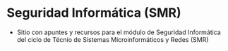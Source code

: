 # Seguridad Informática (SMR)

- Sitio con apuntes y recursos para el módulo de Seguridad Informática del ciclo de Técnio de Sistemas Microinformáticos y Redes (SMR)